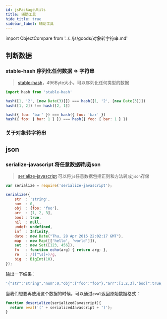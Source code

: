 ```yaml
---
id: jsPackageUtils
title: 辅助工具
hide_title: true
sidebar_label: 辅助工具
---
```


import ObjectCompare from '../../js/goods/对象转字符串.md'

## 判断数据

### stable-hash 序列化任何数据 => 字符串

> [stable-hash](https://github.com/shuding/stable-hash)，496Byte大小，可以序列化任何类型的数据

```javascript
import hash from 'stable-hash'

hash([1, '2', [new Date(3)]]) === hash([1, '2', [new Date(3)]])
hash([1, 2]) !== hash([2, 1])

hash({ foo: 'bar' }) === hash({ foo: 'bar' })
hash({ foo: { bar: 1 } }) === hash({ foo: { bar: 1 } })
```

### 关于对象转字符串

<ObjectCompare />

## json

### serialize-javascript 将任意数据转成json

> [serialize-javascript](https://github.com/yahoo/serialize-javascript) 可以将`js`任意数据包括正则和方法转成`json`存储

```javascript
var serialize = require('serialize-javascript');

serialize({
    str  : 'string',
    num  : 0,
    obj  : {foo: 'foo'},
    arr  : [1, 2, 3],
    bool : true,
    nil  : null,
    undef: undefined,
    inf  : Infinity,
    date : new Date("Thu, 28 Apr 2016 22:02:17 GMT"),
    map  : new Map([['hello', 'world']]),
    set  : new Set([123, 456]),
    fn   : function echo(arg) { return arg; },
    re   : /([^\s]+)/g,
    big  : BigInt(10),
});
```

输出一下结果：

```javascript
'{"str":"string","num":0,"obj":{"foo":"foo"},"arr":[1,2,3],"bool":true,"nil":null,"undef":undefined,"inf":Infinity,"date":new Date("2016-04-28T22:02:17.000Z"),"map":new Map([["hello","world"]]),"set":new Set([123,456]),"fn":function echo(arg) { return arg; },"re":new RegExp("([^\\\\s]+)", "g"),"big":BigInt("10")}'
```

当我们想要再使用这个数据的时候，可以通过`eval`返回原始数据格式：

```javascript
function deserialize(serializedJavascript){
  return eval('(' + serializedJavascript + ')');
}
```
